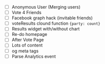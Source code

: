 - [ ] Anonymous User (Merging users)
- [ ] Vote 4 Friends
- [ ] Facebook graph hack (invitable friends)
- [ ] voteResults clound function `{party: count}`
- [ ] Results widget with/without chart
- [ ] Re-do homepage
- [ ] After Vote Page
- [ ] Lots of content
- [ ] og meta tags
- [ ] Parse Analytics event
